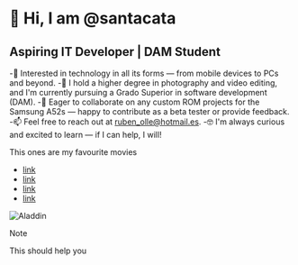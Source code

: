 # 👋 Hi, I am @santacata
## Aspiring IT Developer | DAM Student

-👀 Interested in technology in all its forms — from mobile devices to PCs and beyond.
-🌱 I hold a higher degree in photography and video editing, and I'm currently pursuing a Grado Superior in software development (DAM).
-💞️ Eager to collaborate on any custom ROM projects for the Samsung A52s — happy to contribute as a beta tester or provide feedback.
-📫 Feel free to reach out at ruben_olle@hotmail.es.
-🤓 I'm always curious and excited to learn — if I can help, I will!

  This ones are my favourite movies
  
- [link](https://www.imdb.com/title/tt0816692)
- [link](https://www.imdb.com/title/tt0110357)
- [link](https://www.imdb.com/title/tt0111357)
- [link](https://www.imdb.com/title/tt0110757)
   
![Aladdin](https://lumiere-a.akamaihd.net/v1/images/image_9e35a739.jpeg?region=0%2C0%2C540%2C810)

>[!NOTE]
>This should help you

<!---!

rubenolle/rubenSant is a ✨ special ✨ repository because its `README.md` (this file) appears on my GitHub profile.
--->
